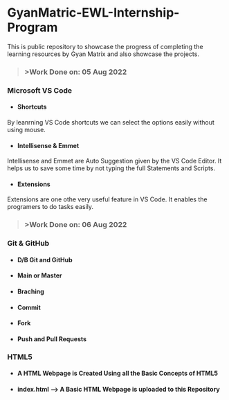 # GyanMatric-EWL-Internship-Program
This is public repository to showcase the progress of completing the learning resources by Gyan Matrix and also showcase the projects.

>### **>Work Done on: 05 Aug 2022**

### Microsoft VS Code
* #### Shortcuts

By leanrning VS Code shortcuts we can select the options easily without using mouse.
* #### Intellisense & Emmet

Intellisense and Emmet are Auto Suggestion given by the VS Code Editor. It helps us to save some time by not typing the full Statements and Scripts.
* #### Extensions

Extensions are one othe very useful feature in VS Code. It enables the programers to do tasks easily.

>### **>Work Done on: 06 Aug 2022**

### Git & GitHub

* #### D/B Git and GitHub

* #### Main or Master

* #### Braching

* #### Commit

* #### Fork

* #### Push and Pull Requests

### HTML5

* #### A HTML Webpage is Created Using all the Basic Concepts of HTML5

* #### index.html --> A Basic HTML Webpage is uploaded to this Repository
